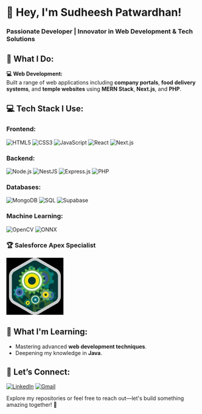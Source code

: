 # 👋 Hey, I'm **Sudheesh Patwardhan!**  
### Passionate Developer | Innovator in Web Development & Tech Solutions  

## 🚀 **What I Do:**  

**💻 Web Development:**  
  Built a range of web applications including **company portals**, **food delivery systems**, and **temple websites** using **MERN Stack**, **Next.js**, and **PHP**.  

## 💻 **Tech Stack I Use:**  

### Frontend:  
![HTML5](https://img.shields.io/badge/HTML5-%23E34F26?style=for-the-badge&logo=html5&logoColor=white) ![CSS3](https://img.shields.io/badge/CSS3-%231572B6?style=for-the-badge&logo=css3&logoColor=white) ![JavaScript](https://img.shields.io/badge/JavaScript-%23F7DF1E?style=for-the-badge&logo=javascript&logoColor=black) ![React](https://img.shields.io/badge/React-%2361DAFB?style=for-the-badge&logo=react&logoColor=black) ![Next.js](https://img.shields.io/badge/Next.js-%23000000?style=for-the-badge&logo=next.js&logoColor=white)  

### Backend:  
![Node.js](https://img.shields.io/badge/Node.js-%23339933?style=for-the-badge&logo=node.js&logoColor=white) ![NestJS](https://img.shields.io/badge/NestJS-%23E0234E?style=for-the-badge&logo=nestjs&logoColor=white) ![Express.js](https://img.shields.io/badge/Express.js-%23000000?style=for-the-badge&logo=express&logoColor=white) ![PHP](https://img.shields.io/badge/PHP-%23777BB4?style=for-the-badge&logo=php&logoColor=white)  

### Databases:  
![MongoDB](https://img.shields.io/badge/MongoDB-%2347A248?style=for-the-badge&logo=mongodb&logoColor=white) ![SQL](https://img.shields.io/badge/SQL-%2300f?style=for-the-badge&logo=sql&logoColor=white) ![Supabase](https://img.shields.io/badge/Supabase-%233F6FF0?style=for-the-badge&logo=supabase&logoColor=white)  

### Machine Learning:  
![OpenCV](https://img.shields.io/badge/OpenCV-%235C3EE8?style=for-the-badge&logo=opencv&logoColor=white) ![ONNX](https://img.shields.io/badge/ONNX-%23004A80?style=for-the-badge&logo=onnx&logoColor=white)  

### 🏆 **Salesforce Apex Specialist**  
<img src="./superbadge.jpg" alt="Apex Specialist Superbadge" width="150"/>  

## 🌱 **What I'm Learning:**  

- Mastering advanced **web development techniques**.  
- Deepening my knowledge in **Java**.  

## 🔗 **Let’s Connect:**  

[![LinkedIn](https://img.shields.io/badge/LinkedIn-%230077B5?style=for-the-badge&logo=linkedin&logoColor=white)](https://www.linkedin.com/in/sudheesh23)  [![Gmail](https://img.shields.io/badge/Gmail-%23D14836?style=for-the-badge&logo=gmail&logoColor=white)](mailto:patwardhansudheesh@gmail.com)  

Explore my repositories or feel free to reach out—let's build something amazing together! 🚀  
